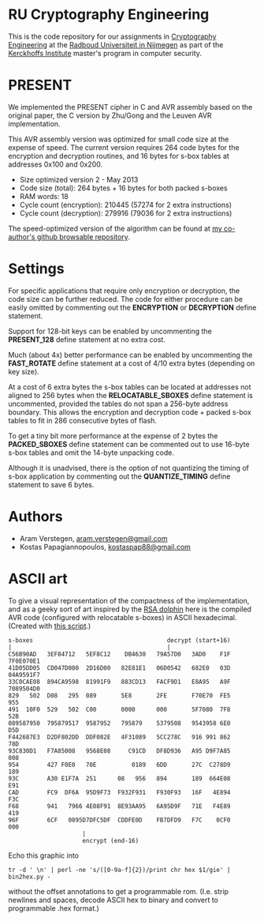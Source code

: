 RU Cryptography Engineering
===========================
This is the code repository for our assignments in
[Cryptography Engineering](http://rucryptoengineering.wordpress.com) at the 
[Radboud Universiteit in Nijmegen](http://www.ru.nl/) as part of the 
[Kerckhoffs Institute](http://kerckhoffs-institute.org/) master's program in
computer security.

PRESENT
=======
We implemented the PRESENT cipher in C and AVR assembly based on the original
paper, the C version by Zhu/Gong and the Leuven AVR implementation.

This AVR assembly version was optimized for small code size at the expense of
speed.
The current version requires 264 code bytes for the encryption and decryption
routines, and 16 bytes for s-box tables at addresses 0x100 and 0x200.

* Size optimized version 2 - May 2013
* Code size (total):           264 bytes + 16 bytes for both packed s-boxes
* RAM words:                    18
* Cycle count (encryption): 210445 (57274 for 2 extra instructions)
* Cycle count (decryption): 279916 (79036 for 2 extra instructions)

The speed-optimized version of the algorithm can be found at
[my co-author's github browsable repository](
https://github.com/kostaspap88/PRESENT_speed_implementation/).

Settings
========
For specific applications that require only encryption or decryption, the code
size can be further reduced.
The code for either procedure can be easily omitted by commenting out the
**ENCRYPTION** or **DECRYPTION** define statement.

Support for 128-bit keys can be enabled by uncommenting the **PRESENT_128**
define statement at no extra cost.

Much (about 4x) better performance can be enabled by uncommenting the
**FAST_ROTATE** define statement at a cost of 4/10 extra bytes (depending
on key size).

At a cost of 6 extra bytes the s-box tables can be located at addresses not
aligned to 256 bytes when the **RELOCATABLE_SBOXES** define statement is
uncommented, provided the tables do not span a 256-byte address boundary.
This allows the encryption and decryption code + packed s-box tables to fit in
286 consecutive bytes of flash.

To get a tiny bit more performance at the expense of 2 bytes the
**PACKED_SBOXES** define statement can be commented out to use 16-byte s-box
tables and omit the 14-byte unpacking code.

Although it is unadvised, there is the option of not quantizing the timing of
s-box application by commenting out the **QUANTIZE_TIMING** define statement
to save 6 bytes.

Authors
=======
 * Aram Verstegen, aram.verstegen@gmail.com
 * Kostas Papagiannopoulos, kostaspap88@gmail.com

ASCII art
=========
To give a visual representation of the compactness of the implementation, and
as a geeky sort of art inspired by the [RSA dolphin](
http://e-privacy.winstonsmith.info/2007/2005/2002/munitions/documents/rsafin)
here is the compiled AVR code (configured with relocatable s-boxes) in ASCII
hexadecimal.
(Created with [this script](https://gist.github.com/aczid/5703046).)

    s-boxes                                      decrypt (start+16)
    |                                            |
    C56B90AD   3EF84712   5EF8C12    DB4630   79A57D0   3AD0    F1F  7F0E070E1
    41D05DD05  CD047D080  2D16D00   82E81E1   06D0542   682E0   03D  04A9591F7
    33C0CAE08  894CA9598  81991F9   883CD13   FACF9D1   E8A95   A9F  7089504D0
    829   502  D08   295  089       5E8       2FE       F70E70  FE5     955
    491  10F0  529   502  C00       0000      000       5F7080  7F8     52B
    089587950  795879517  9587952   795879    5379508   9543958 6E0     D5D
    F442687E3  D2DF802DD  DDF082E   4F31089   5CC278C   916 991 862     78D
    93C830D1   F7A85008   9568E08     C91CD   DF8D936   A95 D9F7A85     008
    954        427 F0E0   70E          0189   6DD       27C  C278D9     189
    93C        A30 E1F7A  251      08   956   894       189  664E08     E91
    CAD        FC9  DF6A  95D9F73  F932F931   F930F93   16F   4E894     F3C
    F68        941   7966 4E08F91  8E93AA95   6A95D9F   71E   F4E89     419
    96F        6CF   0895D7DFC5DF  CDDFE0D    FB7DFD9   F7C    0CF0     000
                         |
                         encrypt (end-16)

Echo this graphic into

    tr -d ' \n' | perl -ne 's/([0-9a-f]{2})/print chr hex $1/gie' | bin2hex.py -

without the offset annotations to get a programmable rom.
(I.e. strip newlines and spaces, decode ASCII hex to binary and convert to
programmable .hex format.)

